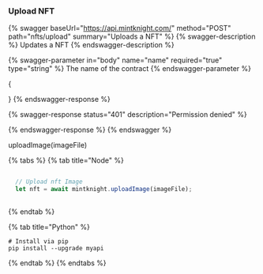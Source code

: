 
### Upload NFT

{% swagger baseUrl="https://api.mintknight.com/" method="POST" path="nfts/upload" summary="Uploads a NFT" %} {% swagger-description %} Updates a NFT {% endswagger-description %}

{% swagger-parameter in="body" name="name" required="true" type="string" %} The name of the contract {% endswagger-parameter %}


{
   
}
{% endswagger-response %}

{% swagger-response status="401" description="Permission denied" %}

{% endswagger-response %} {% endswagger %}



uploadImage(imageFile)

{% tabs %}
{% tab title="Node" %}
```javascript

  // Upload nft Image
  let nft = await mintknight.uploadImage(imageFile);
   
```
{% endtab %}

{% tab title="Python" %}
```
# Install via pip
pip install --upgrade myapi
```
{% endtab %}
{% endtabs %}